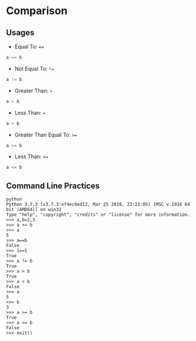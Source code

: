 # Comparison

## Usages

- Equal To: `==`

```python
a == b
```

- Not Equal To: `!=`

```python
a != b
```

- Greater Than: `>`

```python
a > b
```

- Less Than: `<`

```python
a < b
```

- Greater Than Equal To: `>=`

```python
a >= b
```

- Less Than: `<=`

```python
a <= b
```

## Command Line Practices

```shell
python
Python 3.7.3 (v3.7.3:ef4ec6ed12, Mar 25 2019, 22:22:05) [MSC v.1916 64 bit (AMD64)] on win32
Type "help", "copyright", "credits" or "license" for more information.
>>> a,b=2,3
>>> a += b
>>> a
5
>>> a==b
False
>>> 1==1
True
>>> a != b
True
>>> a > b
True
>>> a < b
False
>>> a
5
>>> b
3
>>> a >= b
True
>>> a <= b
False
>>> exit()
```
